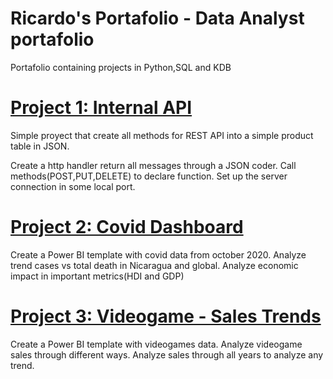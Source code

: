 # Ricardo's Portafolio - Data Analyst portafolio

Portafolio containing projects in Python,SQL and KDB

# [Project 1: Internal API](https://github.com/MrRicardoAcuna7/local_API_server)
Simple proyect that create all methods for REST API into a simple product table in JSON.

Create a http handler return all messages through a JSON coder.
Call methods(POST,PUT,DELETE) to declare function.
Set up the server connection in some local port.

# [Project 2: Covid Dashboard](https://github.com/MrRicardoAcuna7/PowerBIProjects)
Create a Power BI template with covid data from october 2020.
Analyze trend cases vs total death in Nicaragua and global.
Analyze economic impact in important metrics(HDI and GDP)

# [Project 3: Videogame - Sales Trends](https://github.com/MrRicardoAcuna7/PowerBIProjects)
Create a Power BI template with videogames data.
Analyze videogame sales through different ways.
Analyze sales through all years to analyze any trend.
